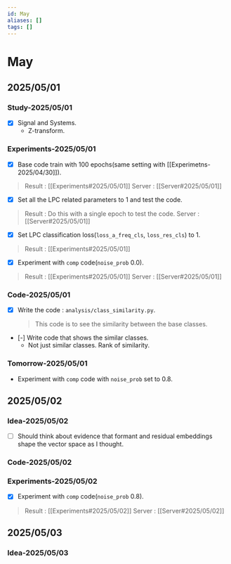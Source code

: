 ```yaml
---
id: May
aliases: []
tags: []
---
```


# May

## 2025/05/01

### Study-2025/05/01
- [x] Signal and Systems.
  - Z-transform.

### Experiments-2025/05/01
- [x] Base code train with 100 epochs(same setting with [[Experimetns-2025/04/30]]).
> Result : [[Experiments#2025/05/01]]
> Server : [[Server#2025/05/01]]
- [x] Set all the LPC related parameters to 1 and test the code.
> Result : Do this with a single epoch to test the code.
> Server : [[Server#2025/05/01]]
- [x] Set LPC classification loss(`loss_a_freq_cls`, `loss_res_cls`) to 1.
> Result : [[Experiments#2025/05/01]]
- [x] Experiment with `comp` code(`noise_prob` 0.0).
> Result : [[Experiments#2025/05/01]]
> Server : [[Server#2025/05/01]]

### Code-2025/05/01
- [x] Write the code : `analysis/class_similarity.py`.
  > This code is to see the similarity between the base classes.
- [-] Write code that shows the similar classes.
  - Not just similar classes. Rank of similarity.

### Tomorrow-2025/05/01
- Experiment with `comp` code with `noise_prob` set to 0.8.

## 2025/05/02

### Idea-2025/05/02
- [ ] Should think about evidence that formant and residual embeddings shape the vector space as I thought.

### Code-2025/05/02

### Experiments-2025/05/02
- [x] Experiment with `comp` code(`noise_prob` 0.8).
> Result : [[Experiments#2025/05/02]]
> Server : [[Server#2025/05/02]]

## 2025/05/03

### Idea-2025/05/03
